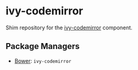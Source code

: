 # ivy-codemirror

Shim repository for the [ivy-codemirror][1] component.

## Package Managers

  * [Bower][2]: `ivy-codemirror`

[1]: https://github.com/IvyApp/ivy-codemirror
[2]: http://bower.io
